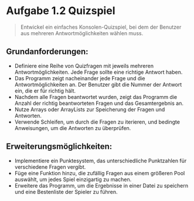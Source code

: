 # Aufgabe 1.2 Quizspiel

> Entwickel ein einfaches Konsolen-Quizspiel, bei dem der Benutzer aus mehreren Antwortmöglichkeiten wählen muss.

## Grundanforderungen:

- Definiere eine Reihe von Quizfragen mit jeweils mehreren Antwortmöglichkeiten. Jede Frage sollte eine richtige Antwort haben.
- Das Programm zeigt nacheinander jede Frage und die Antwortmöglichkeiten an. Der Benutzer gibt die Nummer der Antwort ein, die er für richtig hält.
- Nachdem alle Fragen beantwortet wurden, zeigt das Programm die Anzahl der richtig beantworteten Fragen und das Gesamtergebnis an.
- Nutze Arrays oder ArrayLists zur Speicherung der Fragen und Antworten.
- Verwende Schleifen, um durch die Fragen zu iterieren, und bedingte Anweisungen, um die Antworten zu überprüfen.

## Erweiterungsmöglichkeiten:

- Implementiere ein Punktesystem, das unterschiedliche Punktzahlen für verschiedene Fragen vergibt.
- Füge eine Funktion hinzu, die zufällig Fragen aus einem größeren Pool auswählt, um jedes Spiel einzigartig zu machen.
- Erweitere das Programm, um die Ergebnisse in einer Datei zu speichern und eine Bestenliste der Spieler zu führen.
